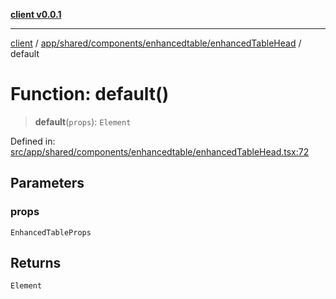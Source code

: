 [**client v0.0.1**](../../../../../../README.md)

***

[client](../../../../../../README.md) / [app/shared/components/enhancedtable/enhancedTableHead](../README.md) / default

# Function: default()

> **default**(`props`): `Element`

Defined in: [src/app/shared/components/enhancedtable/enhancedTableHead.tsx:72](https://github.com/petelc/WMS/blob/0ba5e61a5ede3de744df1a5839724fa19a2a534f/client/src/app/shared/components/enhancedtable/enhancedTableHead.tsx#L72)

## Parameters

### props

`EnhancedTableProps`

## Returns

`Element`
